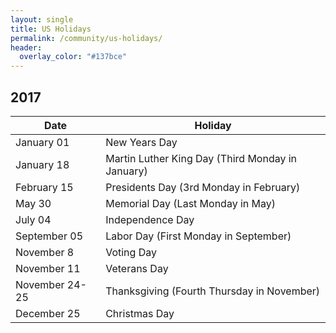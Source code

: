 ```yaml
---
layout: single
title: US Holidays
permalink: /community/us-holidays/
header:
  overlay_color: "#137bce"
---
```

## 2017

Date          | Holiday
---           | ---
January 01    | New Years Day
January 18    | Martin Luther King Day (Third Monday in January)
February 15   | Presidents Day (3rd Monday in February)
May 30        | Memorial Day (Last Monday in May)
July 04       | Independence Day
September 05  | Labor Day (First Monday in September)
November 8    | Voting Day
November 11   |	Veterans Day
November 24-25|	Thanksgiving (Fourth Thursday in November)
December 25   |	Christmas Day
